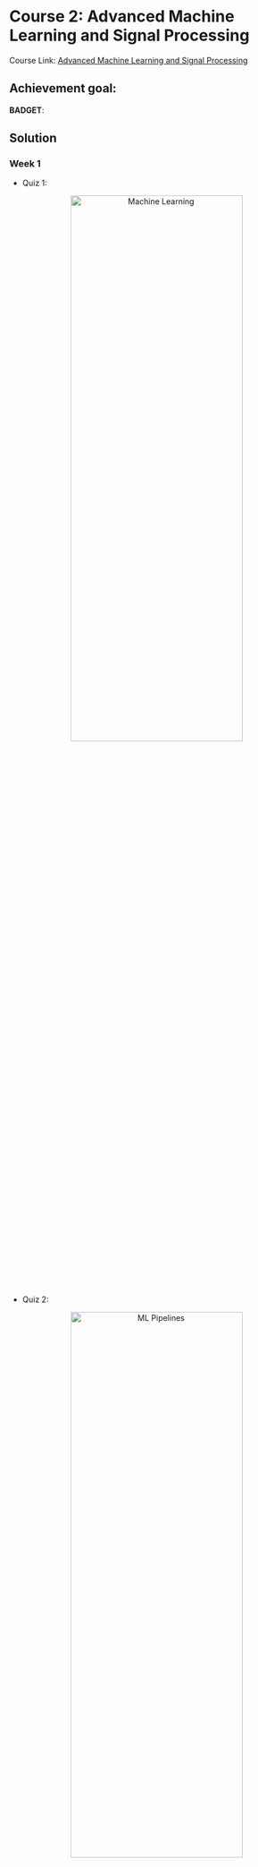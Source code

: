 # __Course 2: Advanced Machine Learning and Signal Processing__

Course Link: [Advanced Machine Learning and Signal Processing](https://www.coursera.org/learn/advanced-machine-learning-signal-processing)

## __Achievement goal__:
__BADGET__:

<!-- <p align="center">
    <img src="../Badges/Fundamentals-of-Scalable-Data-Science.png" width="80%" height="50%" title="Badge" >
</p> -->


## __Solution__

### __Week 1__
- Quiz 1:
    <p align="center">
        <img src="./img/w1_quizz1.png" width="80%" height="50%" title="Machine Learning" >
    </p>

- Quiz 2:
    <p align="center">
        <img src="./img/w1_quizz2.png" width="80%" height="50%" title="ML Pipelines" >
    </p>


- [Assignment]().

### __Week 2__
- Quiz 1:
    <p align="center">
        <img src="./img/w2_quizz1.png" width="80%" height="50%" title="Linear Regression" >
    </p>

- Quiz 2:
    <p align="center">
        <img src="./img/w2_quizz2.png" width="80%" height="50%" title="Splitting and Overfitting" >
    </p>

- Quiz 3:
    <p align="center">
        <img src="./img/w2_quizz3.png" width="80%" height="50%" title="Evaluation Measures" >
    </p>

- Quiz 4:
    <p align="center">
        <img src="./img/w2_quizz4.png" width="80%" height="50%" title="Logistic Regression" >
    </p>

- Quiz 5:
    <p align="center">
        <img src="./img/w2_quizz5a.png" width="80%" height="50%" title="Naive Bays" >
    </p>
    <p align="center">
        <img src="./img/w2_quizz5b.png" width="80%" height="50%" title="Naive Bays" >
    </p>
    <p align="center">
        <img src="./img/w2_quizz5c.png" width="80%" height="50%" title="Naive Bays" >
    </p>

- Quiz 6:
    <p align="center">
        <img src="./img/w2_quizz6.png" width="80%" height="50%" title="SVM" >
    </p>

- Quiz 7:
    <p align="center">
        <img src="./img/w2_quizz7.png" width="80%" height="50%" title="Testing, X-Validation, GridSearch" >
    </p>

- Quiz 8:
    <p align="center">
        <img src="./img/w2_quizz8.png" width="80%" height="50%" title="Ensemble Learning" >
    </p>

- Quiz 9:
    <p align="center">
        <img src="./img/w2_quizz9.png" width="80%" height="50%" title="Regularization" >
    </p>


- [Assignment]().

### __Week 3__
- Quiz 1:
    <p align="center">
        <img src="./img/w3_quizz1.png" width="80%" height="50%" title="Clustering" >
    </p>

- Quiz 2:
    <p align="center">
        <img src="./img/w3_quizz2a.png" width="80%" height="50%" title="PCA" >
    </p>
    <p align="center">
        <img src="./img/w3_quizz2b.png" width="80%" height="50%" title="PCA" >
    </p>
    <p align="center">
        <img src="./img/w3_quizz2c.png" width="80%" height="50%" title="PCA" >
    </p>

- [Assignment]().

<!-- ### __Week 4__
- Quiz 1:
    <p align="center">
        <img src="./img/w1_quizz1.png" width="80%" height="50%" title="Machine Learning" >
    </p>

- Quiz 2:
    <p align="center">
        <img src="./img/w1_quizz2.png" width="80%" height="50%" title="ML Pipelines" >
    </p>


- [Assignment](). -->

## Contributors:
- 🐮 [@honghanhh](https://github.com/honghanhh)
- 🐔 [@tiena2cva](https://github.com/tiena2cva)